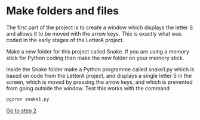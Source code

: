 # Make folders and files

The first part of the project is to create a window which displays the letter S and allows it to be moved with the arrow keys. This is exactly what was coded in the early stages of the LetterA project.

Make a new folder for this project called Snake. If you are using a memory stick for Python coding then make the new folder on your memory stick.

Inside the Snake folder make a Python programme called snake1.py which is based on code from the LetterA project, and displays a single letter S in the screen, which is moved by pressing the arrow keys, and which is prevented from going outside the window. Test this works with the command 
```python
pgzrun snake1.py
```

[Go to step 2](../Step2-VisualStudioCode_for_debugging)